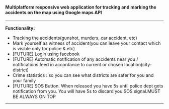 <h4>Multiplatform responsive web application for tracking and marking the accidents on the map using Google maps API </h4>
<hr>
<b>Functionality:</b>
<ul>
  <li>Tracking the accidents(gunshot, murders, car accident, etc)</li>
  <li>Mark yourself as witness of accident(you can leave your contact which is visible only for police & etc)</li>
  <li>[FUTURE] Login using facebook</li>
  <li>[FUTURE] Automatic notification of any accidents near you / notifications feed in accordance to current or chosen location(city-district)</li>
  <li> Crime statistics : so you can see what districts are safer for you and your family </li>
  <li>[FUTURE] SOS Button. When released you have 5s until police dept gets notification from you. You will have 5s to discard you SOS signal.MUST BE ALWAYS ON TOP</li>
</ul>  
<hr>
